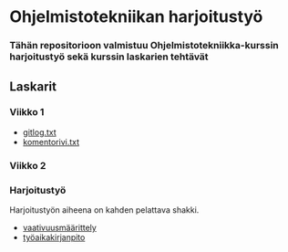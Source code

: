 # Ohjelmistotekniikan harjoitustyö

### Tähän repositorioon valmistuu Ohjelmistotekniikka-kurssin harjoitustyö sekä kurssin laskarien tehtävät

## Laskarit

### Viikko 1

- [gitlog.txt](https://github.com/ItsTuukka/ot-harjoitusty-/blob/master/laskarit/gitlog.txt)
- [komentorivi.txt](https://github.com/ItsTuukka/ot-harjoitusty-/blob/master/laskarit/komentorivi.txt)

### Viikko 2

### Harjoitustyö

Harjoitustyön aiheena on kahden pelattava shakki.
- [vaativuusmäärittely](https://github.com/ItsTuukka/ot-harjoitusty-/blob/master/dokumentaatio/vaatimuusm%C3%A4%C3%A4rittely.md)
- [työaikakirjanpito](https://github.com/ItsTuukka/ot-harjoitusty-/blob/master/dokumentaatio/ty%C3%B6aikakirjanpito.md)
